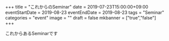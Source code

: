 +++
title =  "これからのSeminar"
date = 2019-07-23T15:00:00+09:00
eventStartDate = 2019-08-23
eventEndDate = 2019-08-23
tags = "Seminar"
categories = "event"
image = ""
draft = false
mkbanner = ["true","false"]
+++

<!---# {{< param title >}}--->

これからあるSeminarです

<!--- 開催日: {{< param eventStartDate >}} - {{< param eventEndDate >}} --->
